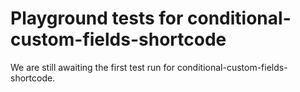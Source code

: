 # Playground tests for conditional-custom-fields-shortcode
We are still awaiting the first test run for conditional-custom-fields-shortcode.
